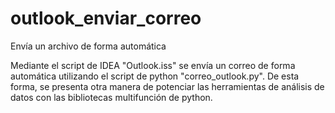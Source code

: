 # outlook_enviar_correo
Envía un archivo de forma automática

Mediante el script de IDEA "Outlook.iss" se envía un correo de forma automática utilizando el script de python "correo_outlook.py".
De esta forma, se presenta otra manera de potenciar las herramientas de análisis de datos con las bibliotecas multifunción de python.
